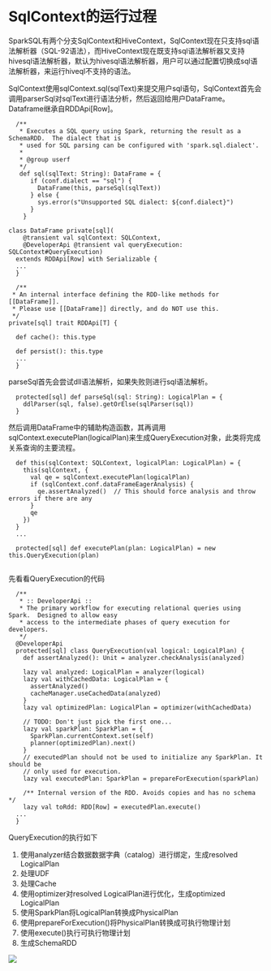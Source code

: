 # SqlContext的运行过程
SparkSQL有两个分支SqlContext和HiveContext，SqlContext现在只支持sql语法解析器（SQL-92语法），而HiveContext现在既支持sql语法解析器又支持hivesql语法解析器，默认为hivesql语法解析器，用户可以通过配置切换成sql语法解析器，来运行hiveql不支持的语法。

SqlContext使用sqlContext.sql(sqlText)来提交用户sql语句，SqlContext首先会调用parserSql对sqlText进行语法分析，然后返回给用户DataFrame。Dataframe继承自RDDApi[Row]。

```
  /**
   * Executes a SQL query using Spark, returning the result as a SchemaRDD.  The dialect that is
   * used for SQL parsing can be configured with 'spark.sql.dialect'.
   *
   * @group userf
   */
   def sql(sqlText: String): DataFrame = {
      if (conf.dialect == "sql") {
        DataFrame(this, parseSql(sqlText))
      } else {
        sys.error(s"Unsupported SQL dialect: ${conf.dialect}")
      }
    }

class DataFrame private[sql](
    @transient val sqlContext: SQLContext,
    @DeveloperApi @transient val queryExecution: SQLContext#QueryExecution)
  extends RDDApi[Row] with Serializable {
  ...
  }
  
  /**
 * An internal interface defining the RDD-like methods for [[DataFrame]].
 * Please use [[DataFrame]] directly, and do NOT use this.
 */
private[sql] trait RDDApi[T] {

  def cache(): this.type

  def persist(): this.type
  ...
  }
```



 
parseSql首先会尝试dll语法解析，如果失败则进行sql语法解析。
```
  protected[sql] def parseSql(sql: String): LogicalPlan = {
    ddlParser(sql, false).getOrElse(sqlParser(sql))
  }
```

然后调用DataFrame中的辅助构造函数，其再调用sqlContext.executePlan(logicalPlan)来生成QueryExecution对象，此类将完成关系查询的主要流程。
```
  def this(sqlContext: SQLContext, logicalPlan: LogicalPlan) = {
    this(sqlContext, {
      val qe = sqlContext.executePlan(logicalPlan)
      if (sqlContext.conf.dataFrameEagerAnalysis) {
        qe.assertAnalyzed()  // This should force analysis and throw errors if there are any
      }
      qe
    })
  }
  ...
  
  protected[sql] def executePlan(plan: LogicalPlan) = new this.QueryExecution(plan)
  
```
先看看QueryExecution的代码
```
  /**
   * :: DeveloperApi ::
   * The primary workflow for executing relational queries using Spark.  Designed to allow easy
   * access to the intermediate phases of query execution for developers.
   */
  @DeveloperApi
  protected[sql] class QueryExecution(val logical: LogicalPlan) {
    def assertAnalyzed(): Unit = analyzer.checkAnalysis(analyzed)

    lazy val analyzed: LogicalPlan = analyzer(logical)
    lazy val withCachedData: LogicalPlan = {
      assertAnalyzed()
      cacheManager.useCachedData(analyzed)
    }
    lazy val optimizedPlan: LogicalPlan = optimizer(withCachedData)

    // TODO: Don't just pick the first one...
    lazy val sparkPlan: SparkPlan = {
      SparkPlan.currentContext.set(self)
      planner(optimizedPlan).next()
    }
    // executedPlan should not be used to initialize any SparkPlan. It should be
    // only used for execution.
    lazy val executedPlan: SparkPlan = prepareForExecution(sparkPlan)

    /** Internal version of the RDD. Avoids copies and has no schema */
    lazy val toRdd: RDD[Row] = executedPlan.execute()
  ...
  }
```

QueryExecution的执行如下
1. 使用analyzer结合数据数据字典（catalog）进行绑定，生成resolved LogicalPlan
2. 处理UDF
3. 处理Cache
4. 使用optimizer对resolved LogicalPlan进行优化，生成optimized LogicalPlan
5. 使用SparkPlan将LogicalPlan转换成PhysicalPlan
6. 使用prepareForExecution()将PhysicalPlan转换成可执行物理计划
7. 使用execute()执行可执行物理计划
8. 生成SchemaRDD

![](/images/SqlContext-Execution.png)







